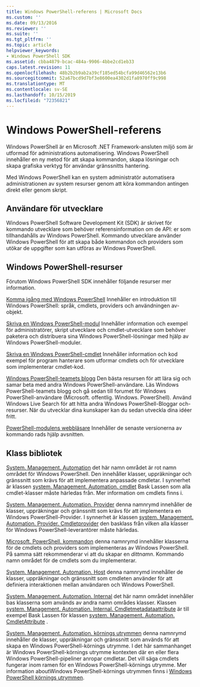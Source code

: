 ```yaml
---
title: Windows PowerShell-referens | Microsoft Docs
ms.custom: ''
ms.date: 09/13/2016
ms.reviewer: ''
ms.suite: ''
ms.tgt_pltfrm: ''
ms.topic: article
helpviewer_keywords:
- Windows PowerShell SDK
ms.assetid: cbba4879-bcac-484a-9906-4bbe2cd1eb33
caps.latest.revision: 11
ms.openlocfilehash: 48b2b2b9ab2a39cf185ed54bcfa99d46562e13b6
ms.sourcegitcommit: 52a67bcd9d7bf3e8600ea4302d1fa8970ff9c998
ms.translationtype: MT
ms.contentlocale: sv-SE
ms.lasthandoff: 10/15/2019
ms.locfileid: "72356821"
---
```

# <a name="windows-powershell-reference"></a>Windows PowerShell-referens

Windows PowerShell är en Microsoft .NET Framework-ansluten miljö som är utformad för administrations automatisering. Windows PowerShell innehåller en ny metod för att skapa kommandon, skapa lösningar och skapa grafiska verktyg för användar gränssnitts hantering.

Med Windows PowerShell kan en system administratör automatisera administrationen av system resurser genom att köra kommandon antingen direkt eller genom skript.

## <a name="developer-audience"></a>Användare för utvecklare

Windows PowerShell Software Development Kit (SDK) är skrivet för kommando utvecklare som behöver referensinformation om de API: er som tillhandahålls av Windows PowerShell. Kommando utvecklare använder Windows PowerShell för att skapa både kommandon och providers som utökar de uppgifter som kan utföras av Windows PowerShell.

## <a name="windows-powershell-resources"></a>Windows PowerShell-resurser

Förutom Windows PowerShell SDK innehåller följande resurser mer information.

[Komma igång med Windows PowerShell](/powershell/scripting/getting-started/getting-started-with-windows-powershell) Innehåller en introduktion till Windows PowerShell: språk, cmdlets, providers och användningen av-objekt.

[Skriva en Windows PowerShell-modul](./module/writing-a-windows-powershell-module.md) Innehåller information och exempel för administratörer, skript utvecklare och cmdlet-utvecklare som behöver paketera och distribuera sina Windows PowerShell-lösningar med hjälp av Windows PowerShell-moduler.

[Skriva en Windows PowerShell-cmdlet](./cmdlet/writing-a-windows-powershell-cmdlet.md) Innehåller information och kod exempel för program hanterare som utformar cmdlets och för utvecklare som implementerar cmdlet-kod.

[Windows PowerShell-teamets blogg](https://blogs.msdn.microsoft.com/PowerShell/) Den bästa resursen för att lära sig och samar beta med andra Windows PowerShell-användare. Läs Windows PowerShell-teamets blogg och gå sedan till forumet för Windows PowerShell-användare (Microsoft. offentlig. Windows. PowerShell). Använd Windows Live Search för att hitta andra Windows PowerShell-Bloggar och-resurser. När du utvecklar dina kunskaper kan du sedan utveckla dina idéer fritt.

[PowerShell-modulens webbläsare](/powershell/module/) Innehåller de senaste versionerna av kommando rads hjälp avsnitten.

## <a name="class-libraries"></a>Klass bibliotek

[System. Management. Automation](/dotnet/api/System.Management.Automation) det här namn området är rot namn området för Windows PowerShell. Den innehåller klasser, uppräkningar och gränssnitt som krävs för att implementera anpassade cmdletar. I synnerhet är klassen [system. Management. Automation. cmdlet](/dotnet/api/System.Management.Automation.Cmdlet) Bask Lassen som alla cmdlet-klasser måste härledas från. Mer information om cmdlets finns i.

[System. Management. Automation. Provider](/dotnet/api/System.Management.Automation.Provider) denna namnrymd innehåller de klasser, uppräkningar och gränssnitt som krävs för att implementera en Windows PowerShell-Provider. I synnerhet är klassen [system. Management. Automation. Provider. Cmdletprovider](/dotnet/api/System.Management.Automation.Provider.CmdletProvider) den basklass från vilken alla klasser för Windows PowerShell-leverantörer måste härledas.

[Microsoft. PowerShell. kommandon](/dotnet/api/Microsoft.PowerShell.Commands) denna namnrymd innehåller klasserna för de cmdlets och providers som implementeras av Windows PowerShell. På samma sätt rekommenderar vi att du skapar en *dittnamn*. Kommando namn området för de cmdlets som du implementerar.

[System. Management. Automation. Host](/dotnet/api/System.Management.Automation.Host) denna namnrymd innehåller de klasser, uppräkningar och gränssnitt som cmdleten använder för att definiera interaktionen mellan användaren och Windows PowerShell.

[System. Management. Automation. Internal](/dotnet/api/System.Management.Automation.Internal) det här namn området innehåller bas klasserna som används av andra namn områdes klasser. Klassen [system. Management. Automation. Internal. Cmdletmetadataattribute](/dotnet/api/System.Management.Automation.Internal.CmdletMetadataAttribute) är till exempel Bask Lassen för klassen [system. Management. Automation. CmdletAttribute](/dotnet/api/System.Management.Automation.CmdletAttribute) .

[System. Management. Automation. körnings utrymmen](/dotnet/api/System.Management.Automation.Runspaces) denna namnrymd innehåller de klasser, uppräkningar och gränssnitt som används för att skapa en Windows PowerShell-körnings utrymme. I det här sammanhanget är Windows PowerShell-körnings utrymme kontexten där en eller flera Windows PowerShell-pipeliner anropar cmdletar. Det vill säga cmdlets fungerar inom ramen för en Windows PowerShell-körnings utrymme. Mer information aboutWindows PowerShell-körnings utrymmen finns i [Windows PowerShell körnings utrymmen](https://msdn.microsoft.com/en-us/a1582cfe-f06d-4aff-adc6-71f49a860ce9).
